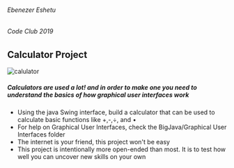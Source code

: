 ###### Ebenezer Eshetu ######
###### Code Club 2019 ######

## Calculator Project ##

![calulator](../../GIFS/calculator_demo.gif "claculator")

##### Calculators are used a lot! and in order to make one you need to understand the basics of how graphical user interfaces work #####
- Using the java Swing interface, build a calculator that can be used to calculate basic functions like +,-,÷, and •
- For help on Graphical User Interfaces, check the BigJava/Graphical User Interfaces folder
- The internet is your friend, this project won't be easy
- This project is intentionally more open-ended than most. It is to test how well you can uncover new skills on your own
